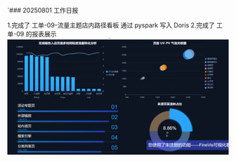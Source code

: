 `### 20250801 工作日报

1.完成了 工单-09-流量主题店内路径看板 通过 pyspark 写入 Doris
2.完成了 工单-09 的报表展示 
![img.png](../img/imgs11/img.png)
